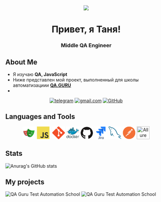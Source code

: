 <div id="header" align="center">
<img src="https://media.giphy.com/media/v1.Y2lkPTc5MGI3NjExM3NzNmZ1bnRrdnkyMnl4aTc4enU2Ym5iZXdtbjB1NnR5ZjAyZDE5NiZlcD12MV9pbnRlcm5hbF9naWZfYnlfaWQmY3Q9cw/KzJkzjggfGN5Py6nkT/giphy.gif" width="100"/>
</div>

<h1 align="center">Привет, я Таня!</h1>
<h3 align="center">Middle QA Engineer</h3>

## About Me
- Я изучаю **QA, JavaScript**
- Ниже представлен мой проект, выполненный для школы автоматизациии [**QA.GURU**](https://qa.guru/)
- 
<p align="center">
<a href="https://t.me/tailed_question" target="_blank"><img alt="telegram" src="https://img.shields.io/badge/Telegram-26A5E4.svg?style=flat-square&logo=telegram&logoColor=white" height="20"></a>
<a href="mailto:tailed.question@gmail.com" target="_blank"><img alt="gmail.com" src="https://img.shields.io/badge/Gmail-%23FF0000.svg?&style=flat-square&logo=gmail&logoColor=white" height="20"></a>
<a href="https://github.com/PastRecall" target="_blank"><img alt="GitHub" src="https://img.shields.io/badge/-GitHub-181717?style=flat-square&logo=GitHub&logoColor=white" height="20"></a> 
</p>

## Languages and Tools
<p align="center">
  <img src="https://github.com/devicons/devicon/blob/master/icons/playwright/playwright-original.svg" title="Playwright" **alt="Playwright" width="40" height="40"/>
  <img src="https://github.com/devicons/devicon/blob/master/icons/javascript/javascript-original.svg" title="JavaScript" alt="JavaScript" width="40" height="40"/>&nbsp;
  <img src="https://github.com/devicons/devicon/blob/master/icons/git/git-original.svg" title="Git" **alt="Git" width="40" height="40"/>
  <img src="https://github.com/devicons/devicon/blob/master/icons/docker/docker-original-wordmark.svg" title="Docker" **alt="Docker" width="40" height="40"/>
  <img src="https://github.com/devicons/devicon/blob/master/icons/github/github-original.svg" title="GitHub" **alt="GitHub" width="40" height="40"/>
  <img src="https://github.com/devicons/devicon/blob/master/icons/jira/jira-original-wordmark.svg" title="Jira" **alt="Jira" width="40" height="40"/>
  <img src="https://github.com/devicons/devicon/blob/master/icons/mysql/mysql-original.svg" title="MySql" **alt="MySq" width="40" height="40"/>
  <img src="https://github.com/devicons/devicon/blob/master/icons/postman/postman-original.svg" title="Postman" **alt="Postman" width="40" height="40"/>
  <img src="https://github.com/allure-framework/allure2/blob/main/.idea/icon.png" title="Allure Report" **alt="Allure Report" width="40" height="40"/>
</p>

## Stats
![Anurag's GitHub stats](https://github-readme-stats.vercel.app/api?username=pastrecall&show_icons=true&theme=dark)


## My projects
![QA Guru Test Automation School](https://github-readme-stats.vercel.app/api/pin/?username=PastRecall&repo=academybugs&show_icons=true&theme=dark)
![QA Guru Test Automation School](https://github-readme-stats.vercel.app/api/pin/?username=PastRecall&repo=apichallenges&show_icons=true&theme=dark)




